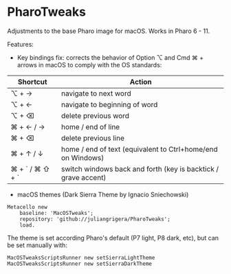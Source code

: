 # PharoTweaks
Adjustments to the base Pharo image for macOS. Works in Pharo 6 - 11.

Features:

- Key bindings fix: corrects the behavior of Option ⌥ and Cmd ⌘ + arrows in macOS to comply with the OS standards:

| Shortcut	| Action	|
| ---		| ---		|
| ⌥ + → | navigate to next word |
| ⌥ + ← | navigate to beginning of word |
| ⌥ + ⌫ | delete previous word	 |
| ⌘ + ← / → | home / end of line |
| ⌘ + ⌫ | delete previous line |
| ⌘ +  ↑ / ↓ | home / end of text (equivalent to Ctrl+home/end on Windows) |
| ⌘ + \` /  ⌘ ⇧ + \` | switch windows back and forth (key is backtick / grave accent) |

- macOS themes (Dark Sierra Theme by Ignacio Sniechowski)

```smalltalk
Metacello new
	baseline: 'MacOSTweaks';
	repository: 'github://juliangrigera/PharoTweaks';
	load.
```
The theme is set according Pharo's default (P7 light, P8 dark, etc), but can be set manually with:
```smalltalk
MacOSTweaksScriptsRunner new setSierraLightTheme
MacOSTweaksScriptsRunner new setSierraDarkTheme
```
